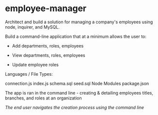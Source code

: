 # employee-manager



Architect and build a solution for managing a company's employees using node, inquirer, and MySQL.


Build a command-line application that at a minimum allows the user to:

  * Add departments, roles, employees

  * View departments, roles, employees

  * Update employee roles


Languages / File Types:

connection.js
index.js
schema.sql
seed.sql
Node Modules
package.json

The app is ran in the command line - creating & detailing employees titles, branches, and roles at an organization 

*The end user navigates the creation process using the command line* 
